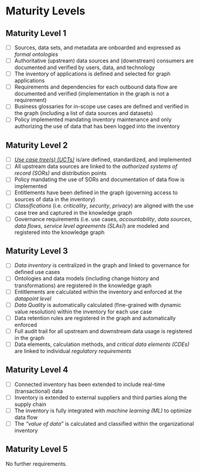 # Maturity Levels

## Maturity Level 1

- [ ] Sources, data sets, and metadata are onboarded and expressed as _formal ontologies_
- [ ] Authoritative (upstream) data sources and (downstream) consumers are documented and verified by users,
      data, and technology
- [ ] The inventory of applications is defined and selected for graph applications
- [ ] Requirements and dependencies for each outbound data flow are documented and verified (implementation in the
      graph is not a requirement)
- [ ] Business glossaries for in-scope use cases are defined and verified in the graph (including a list of
      data sources and datasets)
- [ ] Policy implemented mandating inventory maintenance and only authorizing the use of data that has been logged
      into the inventory

## Maturity Level 2

- [ ] [_Use case tree(s) (UCTs)_](https://method.ekgf.org/concept/use-case-tree) is/are defined, 
      standardized, and implemented
- [ ] All upstream data sources are linked to the _authorized systems of record (SORs)_ and 
      distribution points
- [ ] Policy mandating the use of SORs and documentation of data flow is implemented
- [ ] Entitlements have been defined in the graph (governing access to sources of data in the inventory)
- [ ] _Classifications_ (i.e. _criticality_, _security_, _privacy_) are aligned with the use case tree
      and captured in the knowledge graph
- [ ] Governance requirements (i.e. use cases, _accountability_, _data sources_, _data flows_, 
      _service level agreements (SLAs)_) are modeled and registered into the knowledge graph

## Maturity Level 3

- [ ] _Data inventory_ is centralized in the graph and linked to governance for defined use cases
- [ ] Ontologies and data models (including change history and transformations) are registered in the knowledge graph
- [ ] Entitlements are calculated within the inventory and enforced at the _datapoint level_
- [ ] _Data Quality_ is automatically calculated (fine-grained with dynamic value resolution) 
      within the inventory for each use case
- [ ] Data retention rules are registered in the graph and automatically enforced
- [ ] Full audit trail for all upstream and downstream data usage is registered in the graph
- [ ] Data elements, calculation methods, and _critical data elements (CDEs)_ are linked to 
      individual _regulatory requirements_

## Maturity Level 4

- [ ] Connected inventory has been extended to include real-time (transactional) data
- [ ] Inventory is extended to external suppliers and third parties along the supply chain
- [ ] The inventory is fully integrated with _machine learning (ML)_ to optimize data flow
- [ ] The _“value of data”_ is calculated and classified within the organizational inventory

## Maturity Level 5

No further requirements.
